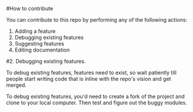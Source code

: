 #How to contribute

You can contribute to this repo by performing any of the following actions: 

1. Adding a feature
2. Debugging existing features
3. Suggesting features 
4. Editing documentation

#2. Debugging existing features. 

To debug existing features, features need to exist, so wait patiently till people start writing code that is inline with the repo's vision and get merged. 

To debug existing features, you'd need to create a fork of the project and clone to your local computer. 
Then test and figure out the buggy modules. 

